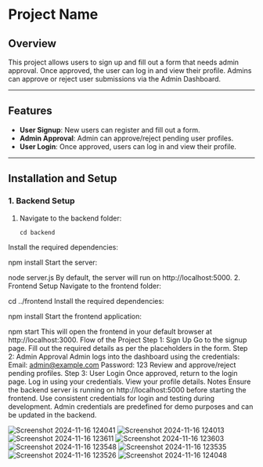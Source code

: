 # Project Name

## Overview
This project allows users to sign up and fill out a form that needs admin approval. Once approved, the user can log in and view their profile. Admins can approve or reject user submissions via the Admin Dashboard.

---

## Features
- **User Signup**: New users can register and fill out a form.
- **Admin Approval**: Admin can approve/reject pending user profiles.
- **User Login**: Once approved, users can log in and view their profile.

---

## Installation and Setup

### **1. Backend Setup**
1. Navigate to the backend folder:
   ```
   cd backend
Install the required dependencies:


npm install
Start the server:


node server.js
By default, the server will run on http://localhost:5000.
2. Frontend Setup
Navigate to the frontend folder:


cd ../frontend
Install the required dependencies:


npm install
Start the frontend application:


npm start
This will open the frontend in your default browser at http://localhost:3000.
Flow of the Project
Step 1: Sign Up
Go to the signup page.
Fill out the required details as per the placeholders in the form.
Step 2: Admin Approval
Admin logs into the dashboard using the credentials:
Email: admin@example.com
Password: 123
Review and approve/reject pending profiles.
Step 3: User Login
Once approved, return to the login page.
Log in using your credentials.
View your profile details.
Notes
Ensure the backend server is running on http://localhost:5000 before starting the frontend.
Use consistent credentials for login and testing during development.
Admin credentials are predefined for demo purposes and can be updated in the backend.



![Screenshot 2024-11-16 124041](https://github.com/user-attachments/assets/0ab25a33-e9fb-4947-a391-a8a6f7fa75e7)
![Screenshot 2024-11-16 124013](https://github.com/user-attachments/assets/851ac466-8a6f-40a8-a836-dd968072f5b8)
![Screenshot 2024-11-16 123611](https://github.com/user-attachments/assets/114c1aeb-e159-463c-a476-a0c8247787cf)
![Screenshot 2024-11-16 123603](https://github.com/user-attachments/assets/a63719b1-803e-431a-b3a9-81001ec9c030)
![Screenshot 2024-11-16 123548](https://github.com/user-attachments/assets/3246adb3-b032-4527-9484-42eef7a5ab7e)
![Screenshot 2024-11-16 123535](https://github.com/user-attachments/assets/89f568a9-33e6-4f15-b35d-6493b2c03356)
![Screenshot 2024-11-16 123526](https://github.com/user-attachments/assets/4613c437-d0af-47de-b227-d23c7ade5af1)
![Screenshot 2024-11-16 124048](https://github.com/user-attachments/assets/73349da4-ea6b-4611-a4cd-42e5b54ac438)
